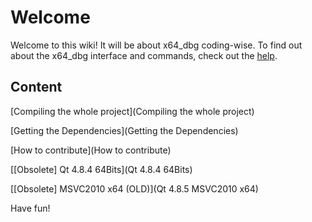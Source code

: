 # Welcome #

Welcome to this wiki! It will be about x64_dbg coding-wise. To find out about the x64_dbg interface and commands, check out the [help](http://help.x64dbg.com).

## Content ##
[Compiling the whole project](Compiling the whole project)

[Getting the Dependencies](Getting the Dependencies)

[How to contribute](How to contribute)

[[Obsolete] Qt 4.8.4 64Bits](Qt 4.8.4 64Bits)

[[Obsolete] MSVC2010 x64 (OLD)](Qt 4.8.5 MSVC2010 x64)

Have fun!

